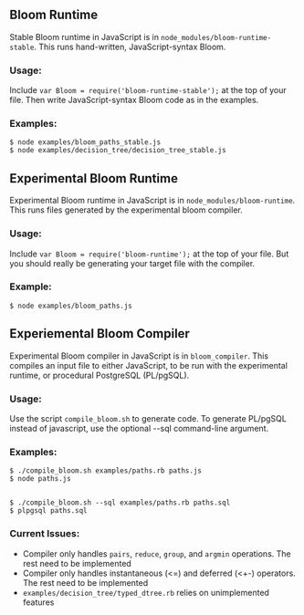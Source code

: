 ## Bloom Runtime
Stable Bloom runtime in JavaScript is in `node_modules/bloom-runtime-stable`. This runs hand-written, JavaScript-syntax Bloom.

### Usage:
Include `var Bloom = require('bloom-runtime-stable');` at the top of your file. Then write JavaScript-syntax Bloom code as in the examples.

### Examples:

    $ node examples/bloom_paths_stable.js
    $ node examples/decision_tree/decision_tree_stable.js

## Experimental Bloom Runtime
Experimental Bloom runtime in JavaScript is in `node_modules/bloom-runtime`. This runs files generated by the experimental bloom compiler.

### Usage:
Include `var Bloom = require('bloom-runtime');` at the top of your file. But you should really be generating your target file with the compiler.

### Example:

    $ node examples/bloom_paths.js

## Experiemental Bloom Compiler
Experimental Bloom compiler in JavaScript is in `bloom_compiler`. This compiles an input file to either JavaScript, to be run with the experimental runtime, or procedural PostgreSQL (PL/pgSQL).

### Usage:
Use the script `compile_bloom.sh` to generate code. To generate PL/pgSQL instead of javascript, use the optional --sql command-line argument.

### Examples:

    $ ./compile_bloom.sh examples/paths.rb paths.js
    $ node paths.js


    $ ./compile_bloom.sh --sql examples/paths.rb paths.sql
    $ plpgsql paths.sql

### Current Issues:

- Compiler only handles `pairs`, `reduce`, `group`, and `argmin` operations. The rest need to be implemented
- Compiler only handles instantaneous (<=) and deferred (<+-) operators. The rest need to be implemented
- `examples/decision_tree/typed_dtree.rb` relies on unimplemented features
